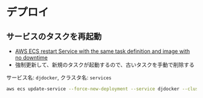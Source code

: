 # デプロイ

## サービスのタスクを再起動

- [AWS ECS restart Service with the same task definition and image with no downtime](https://stackoverflow.com/questions/42735328/aws-ecs-restart-service-with-the-same-task-definition-and-image-with-no-downtime)
- 強制更新して、新規のタスクが起動するので、古いタスクを手動で削除する

サービス名: `djdocker`, クラスタ名: `services`

~~~bash
aws ecs update-service --force-new-deployment --service djdocker --cluster services --profile spindd
~~~ 

